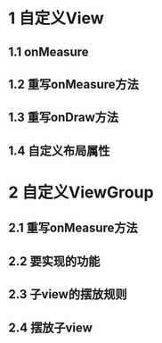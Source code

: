 # 1 自定义View

## 1.1 onMeasure

## 1.2 重写onMeasure方法

## 1.3 重写onDraw方法

## 1.4 自定义布局属性

# 2 自定义ViewGroup

## 2.1 重写onMeasure方法

## 2.2 要实现的功能

## 2.3 子view的摆放规则

## 2.4 摆放子view